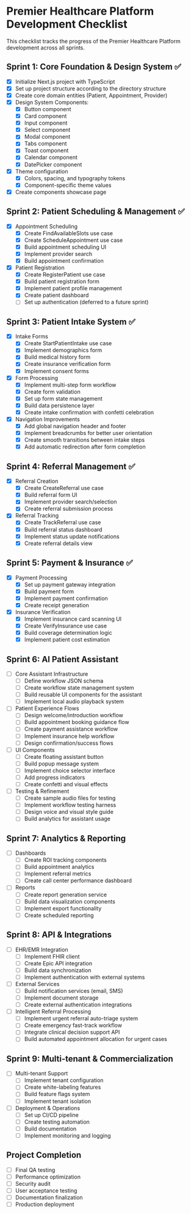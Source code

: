 # Premier Healthcare Platform Development Checklist

This checklist tracks the progress of the Premier Healthcare Platform development across all sprints.

## Sprint 1: Core Foundation & Design System ✅

- [x] Initialize Next.js project with TypeScript
- [x] Set up project structure according to the directory structure
- [x] Create core domain entities (Patient, Appointment, Provider)
- [x] Design System Components:
  - [x] Button component
  - [x] Card component
  - [x] Input component
  - [x] Select component
  - [x] Modal component
  - [x] Tabs component
  - [x] Toast component
  - [x] Calendar component
  - [x] DatePicker component
- [x] Theme configuration
  - [x] Colors, spacing, and typography tokens
  - [x] Component-specific theme values
- [x] Create components showcase page

## Sprint 2: Patient Scheduling & Management ✅

- [x] Appointment Scheduling
  - [x] Create FindAvailableSlots use case
  - [x] Create ScheduleAppointment use case
  - [x] Build appointment scheduling UI
  - [x] Implement provider search
  - [x] Build appointment confirmation
- [x] Patient Registration
  - [x] Create RegisterPatient use case
  - [x] Build patient registration form
  - [x] Implement patient profile management
  - [x] Create patient dashboard
  - [ ] Set up authentication (deferred to a future sprint)

## Sprint 3: Patient Intake System ✅

- [x] Intake Forms
  - [x] Create StartPatientIntake use case
  - [x] Implement demographics form
  - [x] Build medical history form
  - [x] Create insurance verification form
  - [x] Implement consent forms
- [x] Form Processing
  - [x] Implement multi-step form workflow
  - [x] Create form validation
  - [x] Set up form state management
  - [x] Build data persistence layer
  - [x] Create intake confirmation with confetti celebration
- [x] Navigation Improvements
  - [x] Add global navigation header and footer
  - [x] Implement breadcrumbs for better user orientation
  - [x] Create smooth transitions between intake steps
  - [x] Add automatic redirection after form completion

## Sprint 4: Referral Management ✅

- [x] Referral Creation
  - [x] Create CreateReferral use case
  - [x] Build referral form UI
  - [x] Implement provider search/selection
  - [x] Create referral submission process
- [x] Referral Tracking
  - [x] Create TrackReferral use case
  - [x] Build referral status dashboard
  - [x] Implement status update notifications
  - [x] Create referral details view

## Sprint 5: Payment & Insurance ✅

- [x] Payment Processing
  - [x] Set up payment gateway integration
  - [x] Build payment form
  - [x] Implement payment confirmation
  - [x] Create receipt generation
- [x] Insurance Verification
  - [x] Implement insurance card scanning UI
  - [x] Create VerifyInsurance use case
  - [x] Build coverage determination logic
  - [x] Implement patient cost estimation

## Sprint 6: AI Patient Assistant

- [ ] Core Assistant Infrastructure
  - [ ] Define workflow JSON schema
  - [ ] Create workflow state management system
  - [ ] Build reusable UI components for the assistant
  - [ ] Implement local audio playback system
- [ ] Patient Experience Flows
  - [ ] Design welcome/introduction workflow
  - [ ] Build appointment booking guidance flow
  - [ ] Create payment assistance workflow
  - [ ] Implement insurance help workflow
  - [ ] Design confirmation/success flows
- [ ] UI Components
  - [ ] Create floating assistant button
  - [ ] Build popup message system
  - [ ] Implement choice selector interface
  - [ ] Add progress indicators
  - [ ] Create confetti and visual effects
- [ ] Testing & Refinement
  - [ ] Create sample audio files for testing
  - [ ] Implement workflow testing harness
  - [ ] Design voice and visual style guide
  - [ ] Build analytics for assistant usage

## Sprint 7: Analytics & Reporting

- [ ] Dashboards
  - [ ] Create ROI tracking components
  - [ ] Build appointment analytics
  - [ ] Implement referral metrics
  - [ ] Create call center performance dashboard
- [ ] Reports
  - [ ] Create report generation service
  - [ ] Build data visualization components
  - [ ] Implement export functionality
  - [ ] Create scheduled reporting

## Sprint 8: API & Integrations

- [ ] EHR/EMR Integration
  - [ ] Implement FHIR client
  - [ ] Create Epic API integration
  - [ ] Build data synchronization
  - [ ] Implement authentication with external systems
- [ ] External Services
  - [ ] Build notification services (email, SMS)
  - [ ] Implement document storage
  - [ ] Create external authentication integrations
- [ ] Intelligent Referral Processing
  - [ ] Implement urgent referral auto-triage system
  - [ ] Create emergency fast-track workflow
  - [ ] Integrate clinical decision support API
  - [ ] Build automated appointment allocation for urgent cases

## Sprint 9: Multi-tenant & Commercialization

- [ ] Multi-tenant Support
  - [ ] Implement tenant configuration
  - [ ] Create white-labeling features
  - [ ] Build feature flags system
  - [ ] Implement tenant isolation
- [ ] Deployment & Operations
  - [ ] Set up CI/CD pipeline
  - [ ] Create testing automation
  - [ ] Build documentation
  - [ ] Implement monitoring and logging

## Project Completion

- [ ] Final QA testing
- [ ] Performance optimization
- [ ] Security audit
- [ ] User acceptance testing
- [ ] Documentation finalization
- [ ] Production deployment